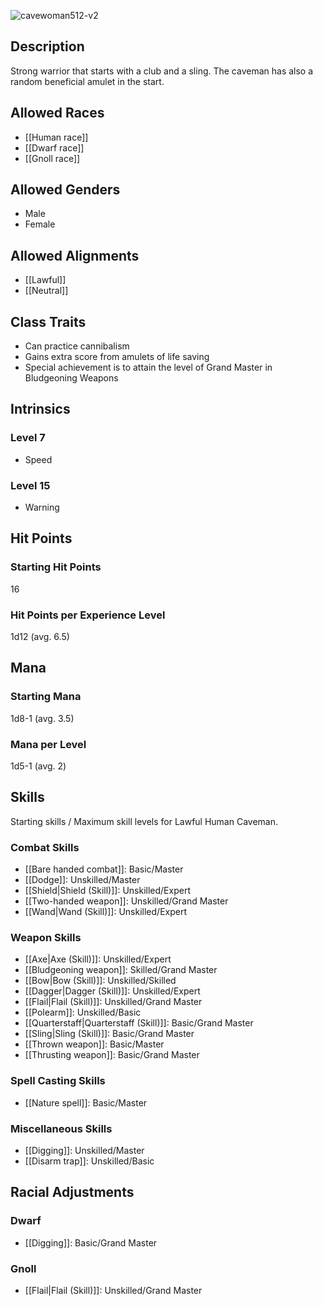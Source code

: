 ![cavewoman512-v2](https://github.com/hyvanmielenpelit/GnollHack/assets/16661034/ac1ce86f-ff9d-494e-85b3-7401087d5c41)

## Description
Strong warrior that starts with a club and a sling. The caveman has also a random beneficial amulet in the start.

## Allowed Races
- [[Human race]]
- [[Dwarf race]]
- [[Gnoll race]]

## Allowed Genders
- Male
- Female

## Allowed Alignments
- [[Lawful]]
- [[Neutral]]

## Class Traits
- Can practice cannibalism
- Gains extra score from amulets of life saving
- Special achievement is to attain the level of Grand Master in Bludgeoning Weapons

## Intrinsics
### Level 7
- Speed

### Level 15
- Warning

## Hit Points
### Starting Hit Points

16

### Hit Points per Experience Level

1d12 (avg. 6.5)


## Mana
### Starting Mana

1d8-1 (avg. 3.5)

### Mana per Level

1d5-1 (avg. 2)

## Skills
Starting skills / Maximum skill levels for Lawful Human Caveman. 

### Combat Skills                                    
* [[Bare handed combat]]: Basic/Master      
* [[Dodge]]: Unskilled/Master
* [[Shield|Shield (Skill)]]: Unskilled/Expert
* [[Two-handed weapon]]: Unskilled/Grand Master
* [[Wand|Wand (Skill)]]: Unskilled/Expert      


### Weapon Skills                                    
* [[Axe|Axe (Skill)]]: Unskilled/Expert      
* [[Bludgeoning weapon]]: Skilled/Grand Master
* [[Bow|Bow (Skill)]]: Unskilled/Skilled
* [[Dagger|Dagger (Skill)]]: Unskilled/Expert      
* [[Flail|Flail (Skill)]]: Unskilled/Grand Master
* [[Polearm]]: Unskilled/Basic       
* [[Quarterstaff|Quarterstaff (Skill)]]: Basic/Grand Master
* [[Sling|Sling (Skill)]]: Basic/Grand Master
* [[Thrown weapon]]: Basic/Master      
* [[Thrusting weapon]]: Basic/Grand Master

### Spell Casting Skills                             
* [[Nature spell]]: Basic/Master

### Miscellaneous Skills                                
* [[Digging]]: Unskilled/Master
* [[Disarm trap]]: Unskilled/Basic       

## Racial Adjustments
### Dwarf
- [[Digging]]: Basic/Grand Master

### Gnoll
- [[Flail|Flail (Skill)]]: Unskilled/Grand Master